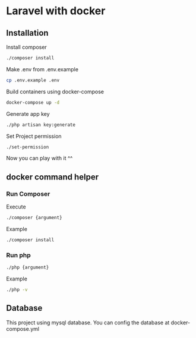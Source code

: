 # Laravel with docker

## Installation
Install composer
```bash
./composer install
```

Make .env from .env.example
```bash
cp .env.example .env
```
Build containers using docker-compose
```bash
docker-compose up -d
```

Generate app key
```bash
./php artisan key:generate
```


Set Project permission
```bash
./set-permission
```
Now you can play with it ^^

## docker command helper

### Run Composer
Execute
```bash
./composer {argument}
```
Example
```bash
./composer install
```

### Run php
```bash
./php {argument}
```
Example
```bash
./php -v
```
## Database
This project using mysql database.
You can config the database at docker-compose.yml



